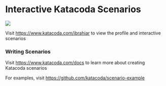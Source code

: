 # Interactive Katacoda Scenarios

[![](http://shields.katacoda.com/katacoda/ibrahiar/count.svg)](https://www.katacoda.com/ibrahiar "Get your profile on Katacoda.com")

Visit https://www.katacoda.com/ibrahiar to view the profile and interactive scenarios

### Writing Scenarios
Visit https://www.katacoda.com/docs to learn more about creating Katacoda scenarios

For examples, visit https://github.com/katacoda/scenario-example
